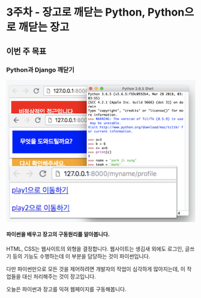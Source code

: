 # 3주차 - 장고로 깨닫는 Python, Python으로 깨닫는 장고

## 이번 주 목표

### Python과 Django 깨닫기

![](../.gitbook/assets/image%20%2837%29.png)

#### 파이썬을 배우고 장고의 구동원리를 알아봅니다.

HTML, CSS는 웹사이트의 외형을 결정합니다. 웹사이트는 생김새 외에도 로그인, 글쓰기 등의 기능도 수행하는데 이 부분을 담당하는 것이 파이썬입니다. 

다만 파이썬만으로 모든 것을 제어하려면 개발자의 작업이 심각하게 많아지는데, 이 작업들을 대신 처리해주는 것이 장고입니다. 

오늘은 파이썬과 장고를 익혀 웹페이지를 구동해봅니다.

